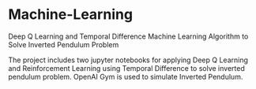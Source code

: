 # Machine-Learning
Deep Q Learning and Temporal Difference Machine Learning Algorithm to Solve Inverted Pendulum Problem

The project includes two jupyter notebooks for applying Deep Q Learning and Reinforcement Learning using Temporal Difference 
to solve inverted pendulum problem. OpenAI Gym is used to simulate Inverted Pendulum.
